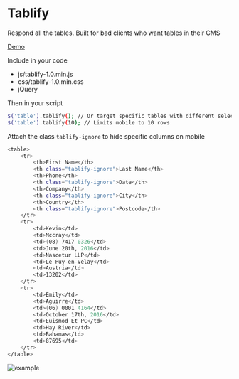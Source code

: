# Tablify

Respond all the tables. Built for bad clients who want tables in their CMS

[Demo](https://lucasaid.github.io/tablify/build/)

Include in your code
* js/tablify-1.0.min.js
* css/tablify-1.0.min.css
* jQuery

Then in your script
```sh
$('table').tablify(); // Or target specific tables with different selector
$('table').tablify(10); // Limits mobile to 10 rows
```


Attach the class ```tablify-ignore``` to hide specific columns on mobile

```sh
<table>
	<tr>
		<th>First Name</th>
		<th class="tablify-ignore">Last Name</th>
		<th>Phone</th>
		<th class="tablify-ignore">Date</th>
		<th>Company</th>
		<th class="tablify-ignore">City</th>
		<th>Country</th>
		<th class="tablify-ignore">Postcode</th>
	</tr>
	<tr>
		<td>Kevin</td>
		<td>Mccray</td>
		<td>(08) 7417 0326</td>
		<td>June 20th, 2016</td>
		<td>Nascetur LLP</td>
		<td>Le Puy-en-Velay</td>
		<td>Austria</td>
		<td>13202</td>
	</tr>
	<tr>
		<td>Emily</td>
		<td>Aguirre</td>
		<td>(06) 0001 4164</td>
		<td>October 17th, 2016</td>
		<td>Euismod Et PC</td>
		<td>Hay River</td>
		<td>Bahamas</td>
		<td>87695</td>
	</tr>
</table>
```

![example](https://lucasaid.github.io/tablify/example.gif "example")
